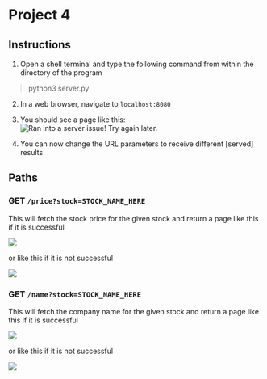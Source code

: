 # Project 4

##

## Instructions

1. Open a shell terminal and type the following command from within the directory of the program
> python3 server.py

2. In a web browser, navigate to `localhost:8080`

3. You should see a page like this:
![Ran into a server issue! Try again later.](http://i.imgur.com/zAoVMgK.png)

4. You can now change the URL parameters to receive different [served] results

## Paths

### GET `/price?stock=STOCK_NAME_HERE`

This will fetch the stock price for the given stock and return a page like this if it is successful

![](http://i.imgur.com/iXk70jZ.png)

or like this if it is not successful

![](http://i.imgur.com/P8Db8ve.png)


### GET `/name?stock=STOCK_NAME_HERE`

This will fetch the company name for the given stock and return a page like this if it is successful

![](http://i.imgur.com/q9JqAxk.png)

or like this if it is not successful

![](http://i.imgur.com/F8LUf2Q.png)
